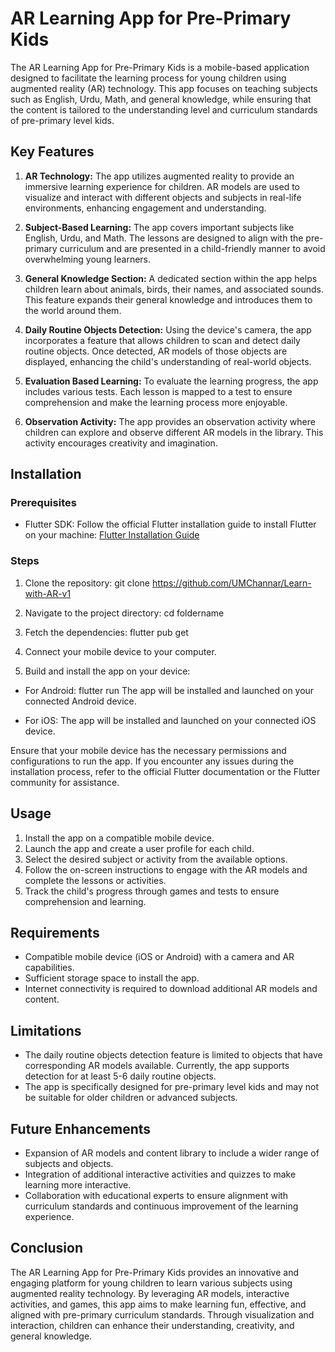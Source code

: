 # AR Learning App for Pre-Primary Kids

The AR Learning App for Pre-Primary Kids is a mobile-based application designed to facilitate the learning process for young children using augmented reality (AR) technology. This app focuses on teaching subjects such as English, Urdu, Math, and general knowledge, while ensuring that the content is tailored to the understanding level and curriculum standards of pre-primary level kids.

## Key Features

1. **AR Technology:** The app utilizes augmented reality to provide an immersive learning experience for children. AR models are used to visualize and interact with different objects and subjects in real-life environments, enhancing engagement and understanding.

2. **Subject-Based Learning:** The app covers important subjects like English, Urdu, and Math. The lessons are designed to align with the pre-primary curriculum and are presented in a child-friendly manner to avoid overwhelming young learners.

3. **General Knowledge Section:** A dedicated section within the app helps children learn about animals, birds, their names, and associated sounds. This feature expands their general knowledge and introduces them to the world around them.

4. **Daily Routine Objects Detection:** Using the device's camera, the app incorporates a feature that allows children to scan and detect daily routine objects. Once detected, AR models of those objects are displayed, enhancing the child's understanding of real-world objects.

5. **Evaluation Based Learning:** To evaluate the learning progress, the app includes various tests. Each lesson is mapped to a test to ensure comprehension and make the learning process more enjoyable.

6. **Observation Activity:** The app provides an observation activity where children can explore and observe different AR models in the library. This activity encourages creativity and imagination.

## Installation

### Prerequisites

- Flutter SDK: Follow the official Flutter installation guide to install Flutter on your machine: [Flutter Installation Guide](https://flutter.dev/docs/get-started/install)

### Steps

1. Clone the repository:
git clone https://github.com/UMChannar/Learn-with-AR-v1

2. Navigate to the project directory:
cd foldername

3. Fetch the dependencies:
flutter pub get

4. Connect your mobile device to your computer.

5. Build and install the app on your device:

- For Android:
flutter run
The app will be installed and launched on your connected Android device.

- For iOS:
The app will be installed and launched on your connected iOS device.

Ensure that your mobile device has the necessary permissions and configurations to run the app. If you encounter any issues during the installation process, refer to the official Flutter documentation or the Flutter community for assistance.

## Usage

1. Install the app on a compatible mobile device.
2. Launch the app and create a user profile for each child.
3. Select the desired subject or activity from the available options.
4. Follow the on-screen instructions to engage with the AR models and complete the lessons or activities.
5. Track the child's progress through games and tests to ensure comprehension and learning.

## Requirements

- Compatible mobile device (iOS or Android) with a camera and AR capabilities.
- Sufficient storage space to install the app.
- Internet connectivity is required to download additional AR models and content.

## Limitations

- The daily routine objects detection feature is limited to objects that have corresponding AR models available. Currently, the app supports detection for at least 5-6 daily routine objects.
- The app is specifically designed for pre-primary level kids and may not be suitable for older children or advanced subjects.

## Future Enhancements

- Expansion of AR models and content library to include a wider range of subjects and objects.
- Integration of additional interactive activities and quizzes to make learning more interactive.
- Collaboration with educational experts to ensure alignment with curriculum standards and continuous improvement of the learning experience.

## Conclusion

The AR Learning App for Pre-Primary Kids provides an innovative and engaging platform for young children to learn various subjects using augmented reality technology. By leveraging AR models, interactive activities, and games, this app aims to make learning fun, effective, and aligned with pre-primary curriculum standards. Through visualization and interaction, children can enhance their understanding, creativity, and general knowledge.


